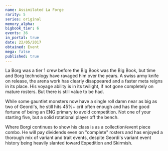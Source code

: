 ```yaml
---
name: Assimilated La Forge
rarity: 5
series: original
memory_alpha:
bigbook_tier: 6
events: 36
in_portal: true
date: 22/05/2017
obtained: Event
mega: false
published: true
---
```


La Borg was a tier 1 crew before the Big Book was the Big Book, but time and Borg technology have ravaged him over the years. A swiss army knife on release, the arena work has clearly disappeared and a faster meta reigns in its place. His voyage ability is in its twilight, if not gone completely on mature rosters. But there is still value to be had.

While some gauntlet monsters now have a single roll damn near as big as two of Geordi's, he still hits 45%+ crit often enough and has the good fortune of being an ENG primary to avoid competition. Not one of your starting five, but a solid rotational player off the bench.

Where Borgi continues to show his class is as a collection/event piece combo. He will pay dividends even on "complete" rosters and has enjoyed a thorough mix of variant and trait events, despite Geordi's variant event history being heavily slanted toward Expedition and Skirmish.
